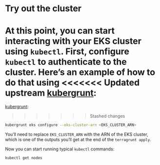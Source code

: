 # Try out the cluster

At this point, you can start interacting with your EKS cluster using `kubectl`. First, configure `kubectl` to
authenticate to the cluster. Here’s an example of how to do that using
<<<<<<< Updated upstream
[kubergrunt](https://github.com/tnn-gruntwork-io/kubergrunt):
=======
[kubergrunt](https://github.com/tnn-gruntwork-io/kubergrunt):
>>>>>>> Stashed changes

```bash
kubergrunt eks configure --eks-cluster-arn <EKS_CLUSTER_ARN>
```

You’ll need to replace `EKS_CLUSTER_ARN` with the ARN of the EKS cluster, which is one of the outputs you’ll get at the
end of the `terragrunt apply`.

Now you can start running typical `kubectl` commands:

```bash
kubectl get nodes
```
